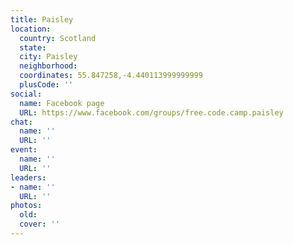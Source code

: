 ```yaml
---
title: Paisley
location:
  country: Scotland
  state: 
  city: Paisley
  neighborhood: 
  coordinates: 55.847258,-4.440113999999999
  plusCode: ''
social:
  name: Facebook page
  URL: https://www.facebook.com/groups/free.code.camp.paisley
chat:
  name: ''
  URL: ''
event:
  name: ''
  URL: ''
leaders:
- name: ''
  URL: ''
photos:
  old: 
  cover: ''
---
```

